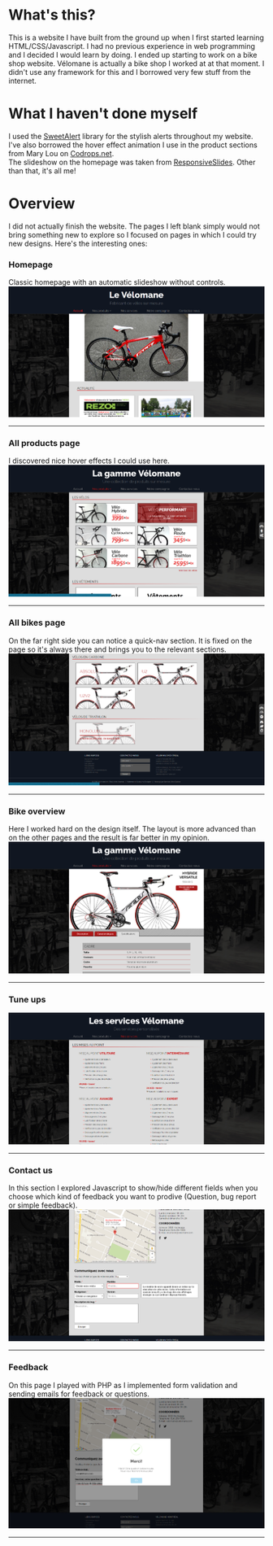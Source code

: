 # What's this?
This is a website I have built from the ground up when I first started learning HTML/CSS/Javascript. I had no previous experience in web programming and I decided I would learn by doing. I ended up starting to work on a bike shop website. Vélomane is actually a bike shop I worked at at that moment. I didn't use any framework for this and I borrowed very few stuff from the internet.  

# What I haven't done myself
I used the [SweetAlert](http://t4t5.github.io/sweetalert/) library for the stylish alerts throughout my website.  
I've also borrowed the hover effect animation I use in the product sections from Mary Lou on [Codrops.net](http://tympanus.net/codrops/2014/06/19/ideas-for-subtle-hover-effects/).  
The slideshow on the homepage was taken from [ResponsiveSlides](http://responsiveslides.com/).
Other than that, it's all me!

# Overview
I did not actually finish the website. The pages I left blank simply would not bring something new to explore so I focused on pages in which I could try new designs. Here's the interesting ones:

### Homepage
Classic homepage with an automatic slideshow without controls.
<img src="https://github.com/Guillaume-Docquier/Website_prototype/blob/master/screens/homepage.png" /><hr/>
### All products page
I discovered nice hover effects I could use here.
<img src="https://github.com/Guillaume-Docquier/Website_prototype/blob/master/screens/produits.png" /><hr/>
### All bikes page
On the far right side you can notice a quick-nav section. It is fixed on the page so it's always there and brings you to the relevant sections.
<img src="https://github.com/Guillaume-Docquier/Website_prototype/blob/master/screens/velos.png" /><hr/>
### Bike overview
Here I worked hard on the design itself. The layout is more advanced than on the other pages and the result is far better in my opinion.
<img src="https://github.com/Guillaume-Docquier/Website_prototype/blob/master/screens/versatile.png" /><hr/>
### Tune ups
<img src="https://github.com/Guillaume-Docquier/Website_prototype/blob/master/screens/tuneups.png" /><hr/>
### Contact us
In this section I explored Javascript to show/hide different fields when you choose which kind of feedback you want to prodive (Question, bug report or simple feedback).
<img src="https://github.com/Guillaume-Docquier/Website_prototype/blob/master/screens/contact.png" /><hr/>
### Feedback
On this page I played with PHP as I implemented form validation and sending emails for feedback or questions.
<img src="https://github.com/Guillaume-Docquier/Website_prototype/blob/master/screens/question.png" /><hr/>
